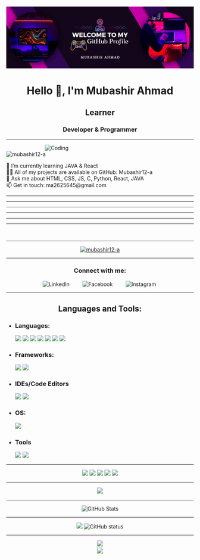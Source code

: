![logo](https://github.com/Mubashir12-a/Mubashir12-a/blob/main/Github%20Banner.png)
<h1 align="center">Hello 👋, I'm Mubashir Ahmad</h1>
<h2 align="center">Learner</h2>
<h3 align="center">Developer & Programmer</h3>
<hr>
<img align="right" alt="Coding" width="400" src="https://i.pinimg.com/originals/f5/2d/c9/f52dc984cb4b1a269ca4da7389618dd4.gif">
<p align="left"> <img src="https://komarev.com/ghpvc/?username=mubashir12-a&label=Profile%20views&color=0e75b6&style=flat" alt="mubashir12-a" /> </p>
🌱 I’m currently learning JAVA & React<br>
👨‍💻 All of my projects are available on GitHub: Mubashir12-a <br>
💬 Ask me about HTML, CSS, JS, C, Python, React, JAVA<br>
📫 Get in touch: ma2625645@gmail.com <br>
<hr><hr><hr><hr><hr><hr><br>
<hr>
<p align="center">
  <a href="https://github.com/ryo-ma/github-profile-trophy">
    <img src="https://github-profile-trophy.vercel.app/?username=mubashir12-a&theme=onestar" alt="mubashir12-a" />
  </a>
</p>
<hr>

<h3 align="center">Connect with me:</h3>
<p align="center">
  &nbsp;
  <a href="https://www.linkedin.com/in/mubashir-ahmad-867b712a5?utm_source=share&utm_campaign=share_via&utm_content=profile&utm_medium=android_app" target="blank" style="text-decoration: none; margin-right: 20px;">
    <img align="center" src="https://raw.githubusercontent.com/rahuldkjain/github-profile-readme-generator/master/src/images/icons/Social/linked-in-alt.svg" alt="LinkedIn" height="40" width="40" />
  </a>
  &ensp;
  <a href="https://www.facebook.com/profile.php?id=100047111971970&mibextid=ZbWKwL" target="blank" style="text-decoration: none; margin-right: 20px;">
    <img align="center" src="https://raw.githubusercontent.com/rahuldkjain/github-profile-readme-generator/master/src/images/icons/Social/facebook.svg" alt="Facebook" height="40" width="40" />
  </a>
  &ensp;
  <a href="https://instagram.com/0_._.mubashir._._0" target="blank" style="text-decoration: none;">
    <img align="center" src="https://raw.githubusercontent.com/rahuldkjain/github-profile-readme-generator/master/src/images/icons/Social/instagram.svg" alt="Instagram" height="40" width="40" />
  </a>
  &ensp;
</p>






<hr>


<h2 align="center">Languages and Tools:</h2>
<!-- <p align="center"> 
    <img src="https://raw.githubusercontent.com/devicons/devicon/master/icons/c/c-original.svg" alt="C" width="70" height="70"/> 
    <img src="https://raw.githubusercontent.com/devicons/devicon/master/icons/css3/css3-original-wordmark.svg" alt="CSS3" width="70" height="70"/> 
    <img src="https://www.vectorlogo.zone/logos/git-scm/git-scm-icon.svg" alt="Git" width="70" height="70"/> 
    <img src="https://raw.githubusercontent.com/devicons/devicon/master/icons/html5/html5-original-wordmark.svg" alt="HTML5" width="70" height="70"/> 
    <img src="https://raw.githubusercontent.com/devicons/devicon/master/icons/javascript/javascript-original.svg" alt="JavaScript" width="70" height="70"/> 
    <img src="https://raw.githubusercontent.com/devicons/devicon/master/icons/python/python-original.svg" alt="Python" width="70" height="70"/> 
</p> -->

- ### Languages:
  ![](https://img.shields.io/badge/MarkUp-HTML5-informational?style=flat&logo=html5&logoColor=white&color=brightgreen)
  ![](https://img.shields.io/badge/Style-CSS3-informational?style=flat&logo=css3&logoColor=white&color=brightgreen)
  ![](https://img.shields.io/badge/Script-JavaScript-informational?style=flat&logo=javascript&logoColor=white&color=brightgreen)
  ![](https://img.shields.io/badge/Web-Python-informational?style=flat&logo=python&logoColor=white&color=brightgreen)
  ![](https://img.shields.io/badge/DS-C-informational?style=flat&logo=c&logoColor=white&color=brightgreen)
  ![](https://img.shields.io/badge/DSA-C++-informational?style=flat&logo=cpp&logoColor=white&color=brightgreen)
  ![](https://img.shields.io/badge/Primary-Java-informational?style=flat&logo=Java&logoColor=white&color=brightgreen)

- ### Frameworks:
  ![](https://img.shields.io/badge/Code-SASS-informational?style=flat&logo=sass&logoColor=white&color=brightgreen)
  ![](https://img.shields.io/badge/Code-Bootstrap-informational?style=flat&logo=bootstrap&logoColor=white&color=brightgreen)

- ### IDEs/Code Editors
  ![](https://img.shields.io/badge/Editor-VSCode-informational?style=flat&logo=visualstudiocode&logoColor=white&color=brightgreen)
  ![](https://img.shields.io/badge/Code-Visual%20Studio-informational?style=flat&logo=visualstudio&logoColor=white&color=brightgreen)

- ### OS:
  ![](https://img.shields.io/badge/OS-Windows-informational?style=flat&logo=windows&logoColor=white&color=brightgreen)

- ### Tools
  ![](https://img.shields.io/badge/Tools-Git-informational?style=flat&logo=git&logoColor=white&color=brightgreen)
  ![](https://img.shields.io/badge/Shell-Bash-informational?style=flat&logo=gnu-bash&logoColor=white&color=brightgreen)

  
<hr>


<p align="center">
<img src="https://img.shields.io/static/v1?label=|&message=0_._.mubashir._._0&color=ff&style=plastic&logo=instagram&logo-color=white"/>
<img src="https://img.shields.io/static/v1?label=|&message=mubashir-ahmad&color=cdf998&style=plastic&logo=linkedin&logo-color=white"/>
<img src="https://img.shields.io/static/v1?label=|&message=0_._.mubashir._._0&color=d18014&style=plastic&logo=threads&logo-color=white"/>
<img src="https://img.shields.io/static/v1?label=|&message=Mubashir Ahmad&color=24555f&style=plastic&logo=facebook&logo-color=white"/>
<img src="https://img.shields.io/static/v1?label=|&message=ma2625645@gmail.com&color=24555f&style=plastic&logo=gmail&logo-color=white"/>
</p>
  


<hr>
<p align="center">
  <img src="https://github-readme-stats.vercel.app/api/top-langs/?username=mubashir12-a&hide=less&title_color=d13979&text_color=ffffff&icon_color=2bbc8a&bg_color=000000&langs_count=5" />
</p>
<hr>
<p align="center">
  <img src="https://github-readme-stats.vercel.app/api?username=mubashir12-a&theme=neon&show_icons=true&locale=en&hide_border=true" alt="GitHub Stats" />
</p>
<hr>
<p align="center">
  <img src="https://github-readme-streak-stats.herokuapp.com/?user=Mubashir12-a&theme=dark&hide_border=true&date_format=j%20M%5B%20Y%5D />
</p>
<hr>
<p align="center">
  <img src="https://github-profile-summary-cards.vercel.app/api/cards/profile-details?username=mubashir12-a&theme=radical&hide_border=true" alt="GitHub status" />
</p>
<hr>
<p align="center">
  <img src="https://www.codewars.com/users/Mubashir%20Ahmad/badges/large"/> <br>
  <img src="https://www.codewars.com/users/Mubashir%20Ahmad/badges/small"/>
</p>

